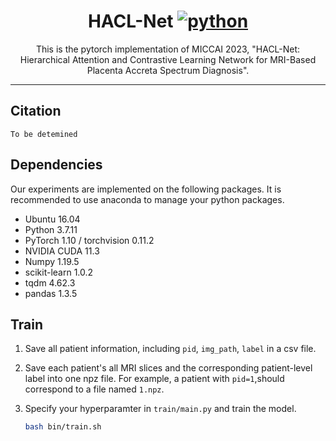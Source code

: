 <div align="center">


# HACL-Net [![python](https://img.shields.io/badge/python-%20%203.7-blue.svg)]()
This is the pytorch implementation of MICCAI 2023, "HACL-Net: Hierarchical Attention and Contrastive Learning Network for MRI-Based Placenta Accreta Spectrum Diagnosis". 
________________________________________________________________

</div>

## Citation

```
To be detemined
```



## Dependencies

Our experiments are implemented on the following packages. It is recommended to use anaconda to manage your python packages.

- Ubuntu 16.04
- Python 3.7.11
- PyTorch 1.10 / torchvision 0.11.2
- NVIDIA CUDA 11.3
- Numpy 1.19.5
- scikit-learn 1.0.2
- tqdm 4.62.3
- pandas 1.3.5

## Train

1. Save all patient information, including `pid`, `img_path`, `label` in a csv file.

2. Save each patient's all MRI slices and the corresponding patient-level label into one npz file. For example, a patient with `pid=1`,should correspond to a file named `1.npz`.

3. Specify your hyperparamter in `train/main.py` and train the model.

    ```bash
    bash bin/train.sh
    ```